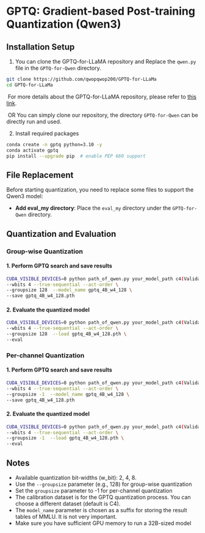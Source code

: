 # GPTQ: Gradient-based Post-training Quantization (Qwen3)

## Installation Setup

1. You can clone the GPTQ-for-LLaMA repository and Replace the `qwen.py` file in the `GPTQ-for-Qwen` directory.

```bash
git clone https://github.com/qwopqwop200/GPTQ-for-LLaMa
cd GPTQ-for-LLaMa
```

​	For more details about the GPTQ-for-LLaMA repository, please refer to [this link](https://github.com/qwopqwop200/GPTQ-for-LLaMa/blob/triton/README.md).

​	OR You can simply clone our repository, the directory `GPTQ-for-Qwen` can be directly 	run and used.

2. Install required packages

```bash
conda create -n gptq python=3.10 -y
conda activate gptq
pip install --upgrade pip  # enable PEP 660 support
```

## File Replacement

Before starting quantization, you need to replace some files to support the Qwen3 model:

- **Add eval_my directory**: Place the `eval_my` directory under the `GPTQ-for-Qwen` directory.

## Quantization and Evaluation

### Group-wise Quantization

#### 1. Perform GPTQ search and save results

```bash
CUDA_VISIBLE_DEVICES=0 python path_of_qwen.py your_model_path c4(Validation dataset) \
--wbits 4 --true-sequential --act-order \
--groupsize 128  --model_name gptq_4B_w4_128 \
--save gptq_4B_w4_128.pth 
```

#### 2. Evaluate the quantized model

```bash
CUDA_VISIBLE_DEVICES=0 python path_of_qwen.py your_model_path c4(Validation dataset) \
--wbits 4 --true-sequential --act-order \
--groupsize 128  --load gptq_4B_w4_128.pth \
--eval
```

### Per-channel Quantization

#### 1. Perform GPTQ search and save results

```bash
CUDA_VISIBLE_DEVICES=0 python path_of_qwen.py your_model_path c4(Validation dataset) \
--wbits 4 --true-sequential --act-order \
--groupsize -1  --model_name gptq_4B_w4_128 \
--save gptq_4B_w4_128.pth 
```

#### 2. Evaluate the quantized model

```bash
CUDA_VISIBLE_DEVICES=0 python path_of_qwen.py your_model_path c4(Validation dataset) \
--wbits 4 --true-sequential --act-order \
--groupsize -1  --load gptq_4B_w4_128.pth \
--eval
```

## Notes

- Available quantization bit-widths (w_bit): 2, 4, 8.
- Use the `--groupsize` parameter (e.g., 128) for group-wise quantization
- Set the `groupsize` parameter to -1 for per-channel quantization
- The calibration dataset is for the GPTQ quantization process. You can choose a different dataset (default is C4).
- The `model_name`  parameter is chosen as a suffix for storing the result tables of MMLU. It is not very important.
- Make sure you have sufficient GPU memory to run a 32B-sized model